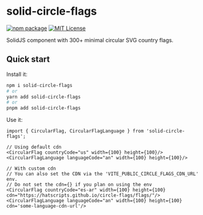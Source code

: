 # solid-circle-flags

[![npm package](https://img.shields.io/npm/v/posthog-js?style=flat-square)](https://www.npmjs.com/package/posthog-js)
[![MIT License](https://img.shields.io/badge/License-MIT-red.svg?style=flat-square)](https://opensource.org/licenses/MIT)

SolidJS component with 300+ minimal circular SVG country flags.

## Quick start

Install it:

```bash
npm i solid-circle-flags
# or
yarn add solid-circle-flags
# or
pnpm add solid-circle-flags
```

Use it:

```tsx
import { CircularFlag, CircularFlagLanguage } from 'solid-circle-flags';

// Using default cdn
<CircularFlag countryCode="us" width={100} height={100}/>
<CircularFlagLanguage languageCode="an" width={100} height={100}/>

// With custom cdn
// You can also set the CDN via the 'VITE_PUBLIC_CIRCLE_FLAGS_CDN_URL' env.
// Do not set the cdn={} if you plan on using the env
<CircularFlag countryCode="es-ar" width={100} height={100} cdn="https://hatscripts.github.io/circle-flags/flags/"/>
<CircularFlagLanguage languageCode="an" width={100} height={100} cdn='some-language-cdn-url'/>
```
